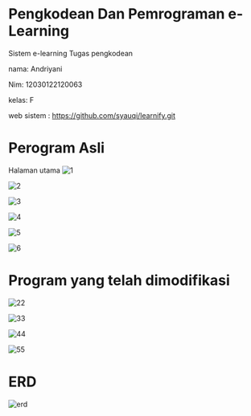 # Pengkodean Dan Pemrograman e-Learning
Sistem e-learning 
Tugas pengkodean

nama: Andriyani

Nim: 12030122120063

kelas: F

web sistem : https://github.com/syauqi/learnify.git

# Perogram Asli
Halaman utama
![1](https://github.com/andriyani6/PengkodeanDanPemrograman-e-Learning/assets/152153346/dee2a70a-2269-42c6-9749-6b6dfcb70a6e)

![2](https://github.com/andriyani6/PengkodeanDanPemrograman-e-Learning/assets/152153346/e229d6a9-1fd3-4a9a-8daf-1f0d3d81b726)

![3](https://github.com/andriyani6/PengkodeanDanPemrograman-e-Learning/assets/152153346/c5e93ee2-bbda-4ca6-bbae-383f69ed670a)

![4](https://github.com/andriyani6/PengkodeanDanPemrograman-e-Learning/assets/152153346/9e7177fd-f3bf-44f6-ae48-3236033801ed)

![5](https://github.com/andriyani6/PengkodeanDanPemrograman-e-Learning/assets/152153346/afd993ec-4c6e-4537-8e49-c9187f93c2b1)

![6](https://github.com/andriyani6/PengkodeanDanPemrograman-e-Learning/assets/152153346/bc6e8d2b-8ca4-44ff-9a6a-250ee33d2d52)


# Program yang telah dimodifikasi
![22](https://github.com/andriyani6/PengkodeanDanPemrograman-e-Learning/assets/152153346/50732432-0378-4122-8f1d-2772e8653a4e)

![33](https://github.com/andriyani6/PengkodeanDanPemrograman-e-Learning/assets/152153346/b739ab3f-98de-4921-a563-fca7c4038caf)

![44](https://github.com/andriyani6/PengkodeanDanPemrograman-e-Learning/assets/152153346/aebdca37-78a9-44bc-ab55-f93c051651f3)

![55](https://github.com/andriyani6/PengkodeanDanPemrograman-e-Learning/assets/152153346/0eba2321-07c5-4cd7-816f-99b5c6b00b90)

# ERD
![erd](https://github.com/andriyani6/PengkodeanDanPemrograman-e-Learning/assets/152153346/553c947b-416d-4663-8f6e-1f52876969bd)










